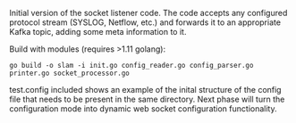Initial version of the socket listener code. 
The code accepts any configured protocol stream (SYSLOG, Netflow, etc.) and forwards it to an appropriate Kafka topic, adding some meta information to it.

Build with modules (requires >1.11 golang):

`go build -o slam -i init.go config_reader.go config_parser.go printer.go socket_processor.go`

test.config included shows an example of the inital structure of the config file that needs to be present in the same directory.
Next phase will turn the configuration mode into dynamic web socket configuration functionality.
